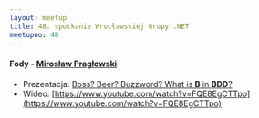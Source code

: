```yaml
---
layout: meetup
title: 48. spotkanie Wrocławskiej Grupy .NET
meetupno: 48
---
```


#### Fody - [Mirosław Pragłowski](https://twitter.com/mpraglowski)
* Prezentacja: [Boss? Beer? Buzzword? What is **B** in **BDD**?](https://raw.githubusercontent.com/wrocnet/wrocnet.github.io/master/_assets/bdd.pdf)
* Wideo: [https://www.youtube.com/watch?v=FQE8EgCTTpo](https://www.youtube.com/watch?v=FQE8EgCTTpo)
